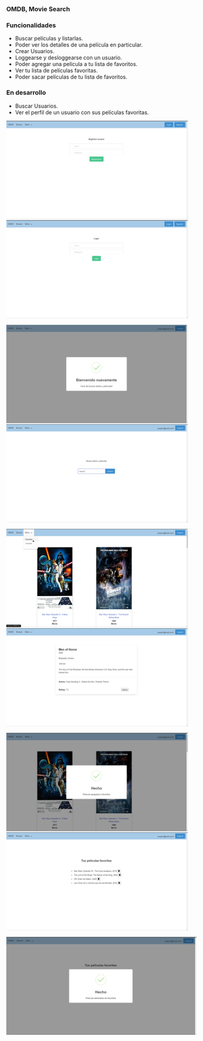 ### OMDB, Movie Search

### Funcionalidades

- Buscar películas y listarlas.
- Poder ver los detalles de una película en particular.
- Crear Usuarios.
- Loggearse y desloggearse con un usuario.
- Poder agregar una película a tu lista de favoritos.
- Ver tu lista de películas favoritas.
- Poder sacar películas de tu lista de favoritos.

### En desarrollo

- Buscar Usuarios.
- Ver el perfil de un usuario con sus películas favoritas.

<p float="left">
<img src="public/preVisual/Captura%20de%20pantalla_2022-01-18_13-44-42.png" width ="481" height = "260" >
<img src="public/preVisual/Captura%20de%20pantalla_2022-01-18_13-45-24.png" width ="481" height = "260" >
</p>

<p float="left">
<img src="public/preVisual/Captura%20de%20pantalla_2022-01-18_13-52-48.png" width ="481" height = "260" >
<img src="public/preVisual/Captura%20de%20pantalla_2022-01-18_13-53-55.png" width ="481" height = "260" >
</p>


<p float="left">
<img src="public/preVisual/Captura%20de%20pantalla_2022-01-18_13-56-11.png" width ="481" height = "260" >
<img src="public/preVisual/Captura%20de%20pantalla_2022-01-18_13-55-10.png" width ="481" height = "260" >
</p>


<p float="left">
<img src="public/preVisual/Captura%20de%20pantalla_2022-01-18_13-55-36.png" width ="481" height = "260" >
<img src="public/preVisual/Captura%20de%20pantalla_2022-01-18_13-57-21.png" width ="481" height = "260" >
</p>

![](public/preVisual/Captura%20de%20pantalla_2022-01-18_13-57-30.png)

